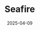 ---
title: Seafire
fulltitle: Seafire

date: 2025-04-09

tags:
- 2025
characters:
categories:
- sketch
- police & military
- machines & vehicles
keywords:
- 2025

rgb: 238, 92, 81

url: /stories/vtol/
image: /images/fullres/vtol.jpg
caption: A Seafire VTOL nuclear fighter
---